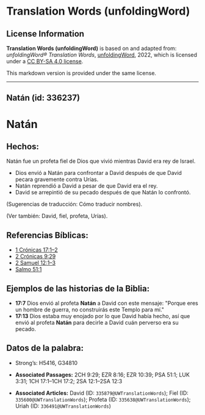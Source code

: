 # Translation Words (unfoldingWord)

## License Information

**Translation Words (unfoldingWord)** is based on and adapted from: _unfoldingWord® Translation Words_, [unfoldingWord](https://unfoldingword.org/utw), 2022, which is licensed under a [CC BY-SA 4.0 license](https://creativecommons.org/licenses/by-sa/4.0/legalcode.en).

This markdown version is provided under the same license.



--------------------------------

## Natán (id: 336237)

Natán
=====

Hechos:
-------

Natán fue un profeta fiel de Dios que vivió mientras David era rey de Israel.

* Dios envió a Natán para confrontar a David después de que David pecara gravemente contra Urías.
* Natán reprendió a David a pesar de que David era el rey.
* David se arrepintió de su pecado después de que Natán lo confrontó.

(Sugerencias de traducción: Cómo traducir nombres).

(Ver también: David, fiel, profeta, Urías).

Referencias Bíblicas:
---------------------

* [1 Crónicas 17:1–2](https://ref.ly/1Chr17:1-1Chr17:2)
* [2 Crónicas 9:29](https://ref.ly/2Chr9:29)
* [2 Samuel 12:1–3](https://ref.ly/2Sam12:1-2Sam12:3)
* [Salmo 51:1](https://ref.ly/Ps51:1)

Ejemplos de las historias de la Biblia:
---------------------------------------

* **17:7** Dios envió al profeta **Natán** a David con este mensaje: "Porque eres un hombre de guerra, no construirás este Templo para mí."
* **17:13** Dios estaba muy enojado por lo que David había hecho, así que envió al profeta **Natán** para decirle a David cuán perverso era su pecado.

Datos de la palabra:
--------------------

* Strong’s: H5416, G34810

* **Associated Passages:** 2CH 9:29; EZR 8:16; EZR 10:39; PSA 51:1; LUK 3:31; 1CH 17:1–1CH 17:2; 2SA 12:1–2SA 12:3
* **Associated Articles:** David (ID: `335879@UWTranslationWords`); Fiel (ID: `335600@UWTranslationWords`); Profeta (ID: `335638@UWTranslationWords`); Uriah (ID: `336491@UWTranslationWords`)

